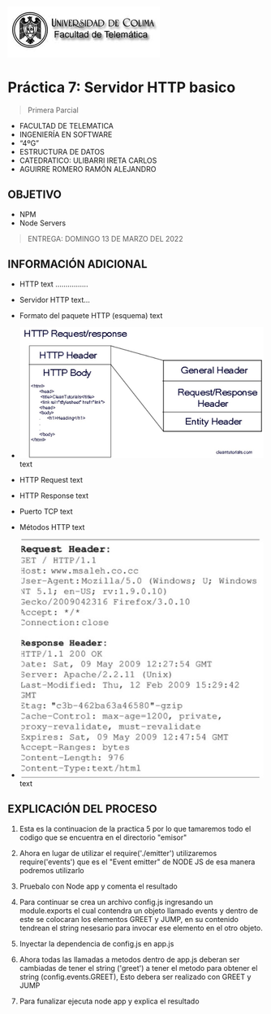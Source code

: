 ![Logo](img/ucol-logo.jpg)

# Práctica 7: Servidor HTTP basico

> Primera Parcial

- FACULTAD DE TELEMATICA
- INGENIERÍA EN SOFTWARE
- “4ºG”
- ESTRUCTURA DE DATOS
- CATEDRATICO: ULIBARRI IRETA CARLOS
- AGUIRRE ROMERO RAMÓN ALEJANDRO

## OBJETIVO

- NPM
- Node Servers

> ENTREGA: DOMINGO 13 DE MARZO DEL 2022

## INFORMACIÓN ADICIONAL

- HTTP
  text ................

- Servidor HTTP
  text...

- Formato del paquete HTTP (esquema)
  text

- ![HTTP Request/response](img/HTTP-PARTS.jpg)
  text

- HTTP Request
  text

- HTTP Response
  text

- Puerto TCP
  text

- Métodos HTTP
  text

- ![Network headers information](img/REQUEST.jpg)
  text

## EXPLICACIÓN DEL PROCESO

1. Esta es la continuacion de la practica 5 por lo que tamaremos todo el codigo que se encuentra en el directorio "emisor"

2. Ahora en lugar de utilizar el require('./emitter') utilizaremos require('events') que es el "Event emitter" de NODE JS de esa manera podremos utilizarlo

3. Pruebalo con Node app y comenta el resultado

4. Para continuar se crea un archivo config.js ingresando un module.exports el cual contendra un objeto llamado events y dentro de este se colocaran los elementos GREET y JUMP, en su contenido tendrean el string nesesario para invocar ese elemento en el otro objeto.

5. Inyectar la dependencia de config.js en app.js

6. Ahora todas las llamadas a metodos dentro de app.js deberan ser cambiadas de tener el string ('greet') a tener el metodo para obtener el string (config.events.GREET), Esto debera ser realizado con GREET y JUMP

7. Para funalizar ejecuta node app y explica el resultado
